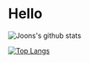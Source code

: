 # Hello


![Joons's github stats](https://github-readme-stats.vercel.app/api?username=elddy0948&theme=buefy&show_icons=true)

[![Top Langs](https://github-readme-stats.vercel.app/api/top-langs/?username=elddy0948&layout=compact)](https://github.com/anuraghazra/github-readme-stats)

